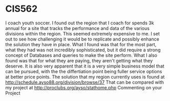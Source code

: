 # CIS562

I coach youth soccer. I found out the region that I coach for spends 3k annual for a site that tracks the performance and data of the various divisions within the region. This seemed extremely expensive to me. I set out to see how challenging it would be to replicate and possibly enhance the solution they have in place. What I found was that for the most part, what they had was not incredibly sophisticated, but it did require a strong concept of Databases and queries to make the site perform. What I also found was that for what they are paying, they aren't getting what they deserve. It is also very apparent that it is a very simple business model that can be pursued, with the the differtiation point being fuller service options at better price points.  The solution that my region currently uses is found at http://schedule.ayso88.org/division/browse/37  That can be compared with my project at http://proclubs.org/ayso/stathome.php
Commenting on your Project
